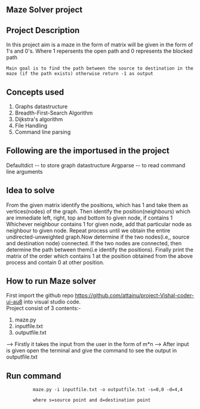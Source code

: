 ##                                             Maze Solver project

## Project Description                                             
In this project aim is a maze in the form of matrix will be given in the form of 1's and 0's. Where 1 repersents the open path and 
0 represents the blocked path

    Main goal is to find the path between the source to destination in the maze (if the path exists) otherwise return -1 as output

## Concepts used
   1) Graphs datastructure
   2) Breadth-First-Search Algorithm
   3) Dijkstra's algorithm
   4) File Handling
   5) Command line parsing

## Following are the importused in the project
   Defaultdict -- to store graph datastructure
   Argparse -- to read command line arguments

## Idea to solve
   From the given matrix identify the positions, which has 1 and take them as vertices(nodes) of the graph.
   Then identify the position(neighbours) which are immediate left, right, top and bottom to given node, if contains 1
   Whichever neighbour contains 1 for given node, add that particular node as neighbour to given node.
   Repeat process until we obtain the entire undirected-unweighted graph.Now determine if the two nodes(i.e,, source and
   destination node) connected.
   If the two nodes are connected, then determine the path between them(i.e identify the positions).
   Finally print the matrix of the order which contains 1 at the position obtained from the above process and contain 0 at other position. 

## How to run Maze solver
   First import the github repo https://github.com/attainu/project-Vishal-coder-ui-au8 into visual studio code.  
   Project consist of 3 contents:-
   1) maze.py
   2) inputfile.txt
   3) outputfile.txt

   --> Firstly it takes the input from the user in the form of m*n
   --> After input is given open the terminal and give the command to see the output in outputfile.txt

## Run command
              maze.py -i inputfile.txt -o outputfile.txt -s=0,0 -d=4,4     
              
              where s=source point and d=destination point 


